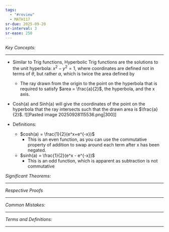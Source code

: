 ```yaml
---
tags:
  - "#review"
  - MATH117
sr-due: 2025-09-20
sr-interval: 3
sr-ease: 250
---
```

*Key Concepts:*
___

- Similar to Trig functions, Hyperbolic Trig functions are the solutions to the unit hyperbola: $x^2-y^2 = 1$, where coordinates are defined not in terms of $\theta$, but rather $a$, which is twice the area defined by 
	- The ray drawn from the origin to the point on the hyperbola that is required to satisfy $area = \frac{a}{2}$, the hyperbola, and the x axis. 

- Cosh(a) and Sinh(a) will give the coordinates of the point on the hyperbola that the ray intersects such that the drawn area is $\frac{a}{2}$.
	![[Pasted image 20250928115536.png|300]]

- Definitions:
	- $cosh(a) = \frac{1}{2}(e^x+e^{-x})$
		- This is an even function, as you can use the commutative property of addition to swap around each term after x has been negated.
	- $sinh(a) = \frac{1}{2}(e^x - e^{-x})$
		- This is an odd function, which is apparent as subtraction is not commutative

*Significant Theorems:*
___

*Respective Proofs*
___

*Common Mistakes:*
___

*Terms and Definitions:*
___

